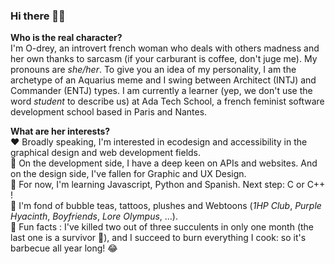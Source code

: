 ### Hi there 👋🏾


**Who is the real character?** <br>
I'm O-drey, an introvert french woman who deals with others madness and her own thanks to sarcasm (if your carburant is coffee, don't juge me).
My pronouns are _she/her_.
To give you an idea of my personality, I am the archetype of an Aquarius meme and I swing between Architect (INTJ) and Commander (ENTJ) types.
I am currently a learner (yep, we don't use the word _student_ to describe us) at Ada Tech School, a french feminist software development school based in Paris and Nantes.


**What are her interests?** <br>
  ❤️ Broadly speaking, I'm interested in ecodesign and accessibility in the graphical design and web development fields. <br>
  🔭 On the development side, I have a deep keen on APIs and websites. And on the design side, I've fallen for Graphic and UX Design. <br>
  🌱 For now, I'm learning Javascript, Python and Spanish. Next step: C or C++ ! <br>
  📌 I'm fond of bubble teas, tattoos, plushes and Webtoons (_1HP Club_, _Purple Hyacinth_, _Boyfriends_, _Lore Olympus_, ...). <br>
  🤯 Fun facts : I've killed two out of three succulents in only one month (the last one is a survivor 🌵), and I succeed to burn everything I cook: so it's barbecue all year long! 😂
